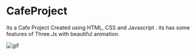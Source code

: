 # CafeProject
Its a Cafe Project Created using HTML, CSS and Javascript . its has some features of Three.Js with beautiful animation. 

![gif](gig.gif)
